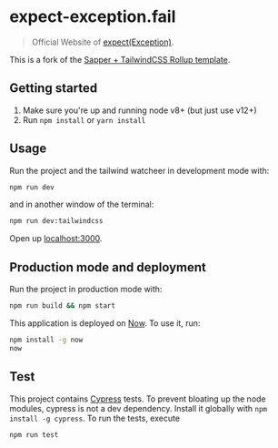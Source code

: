 # expect-exception.fail

> Official Website of [expect(Exception)](https://www.expect-exception.fail/).

This is a fork of the [Sapper + TailwindCSS Rollup template](https://github.com/Vannsl/sapper-tailwindcss-template).

## Getting started

1. Make sure you're up and running node v8+ (but just use v12+)
2. Run `npm install` or `yarn install`

## Usage

Run the project and the tailwind watcheer in development mode with:

```bash
npm run dev
```

and in another window of the terminal:

```bash
npm run dev:tailwindcss
```

Open up [localhost:3000](http://localhost:3000).

## Production mode and deployment

Run the project in production mode with:

```bash
npm run build && npm start
```

This application is deployed on [Now](https://zeit.co/now). To use it, run:

```bash
npm install -g now
now
```

## Test

This project contains [Cypress](https://www.cypress.io/) tests. To prevent bloating up the node modules, cypress is not a dev dependency. Install it globally with `npm install -g cypress`. To run the tests, execute

```bash
npm run test
```
